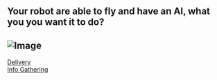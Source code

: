 ## Your robot are able to fly and have an AI, what you you want it to do?

![Image](???)
--------------

[Delivery](../end/DD.md)  
[Info Gathering](../end/IG.md)  